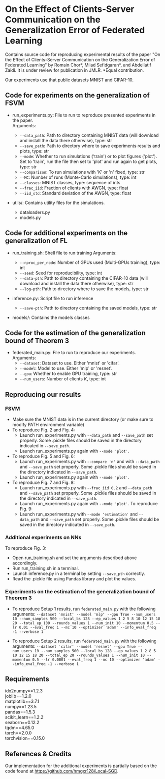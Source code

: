 # On the Effect of Clients-Server Communication on the Generalization Error of Federated Learning
Contains source code for reproducing experimental results of the paper "On the Effect of Clients-Server Communication on the Generalization Error of Federated Learning" by Romain Chor*, Milad Sefidgaran*, and Abdellatif Zaidi. It is under review for publication in JMLR. 
*Equal contribution.

Our experiments use that public datasets MNIST and CIFAR-10. 

## Code for experiments on the generalization of FSVM 
- run_experiments.py: File to run to reproduce presented experiments in the paper.  
  Arguments:  
  - `--data_path`: Path to directory containing MNIST data (will download and install the data there otherwise), type: str  
  - `--save_path`: Path to directory where to save experiments results and plots, type: str  
  - `--mode`: Whether to run simulations ('train') or to plot figures ('plot'). Set to 'train', run the file then set to 'plot' and run again to get plots, type: str  
  - `--comparison`: To run simulations with 'K' or 'n' fixed, type: str  
  - `--MC`: Number of runs (Monte-Carlo simulations), type: int  
  - `--classes`: MNIST classes, type: sequence of ints  
  - `--frac_iid`: Fraction of clients with AWGN, type: float  
  - `--iid_std`: Standard deviation of the AWGN, type: float

- utils/: Contains utility files for the simulations.  
  - dataloaders.py
  - models.py

 
## Code for additional experiments on the generalization of FL 
- run_training.sh: Shell file to run training
  Arguments:
  - `--nproc_per_node`: Number of GPUs used (Multi-GPUs training), type: int
  - `--seed`: Seed for reproducibility, type: int
  - `--data-pth`: Path to directory containing the CIFAR-10 data (will download and install the data there otherwise), type: str
  - `--log-pth`: Path to directory where to save the models, type: str

- inference.py: Script file to run inference  
  - `--save-pth`: Path to directory containing the saved models, type: str

- models/: Contains the models classes


## Code for the estimation of the generalization bound of Theorem 3
- federated_main.py: File to run to reproduce our experiments.
  Arguments:
  - `--dataset`: Dataset to use. Either 'mnist' or 'cifar'.
  - `--model`: Model to use. Either 'mlp' or 'resnet'.
  - `--gpu`: Whether to enable GPU training, type: str
  - `--num_users`: Number of clients $K$, type: int


## Reproducing our results

### FSVM
- Make sure the MNIST data is in the current directory (or make sure to modify PATH environment variable)
- To reproduce Fig. 2 and Fig. 4:
  - Launch run_experiments.py with `--data_path` and `--save_path` set properly. Some .pickle files should be saved in the 
   directory indicated in `--save_path`.
  - Launch run_experiments.py again with `--mode 'plot'`. 
- To reproduce Fig. 5 and Fig. 6:
  - Launch run_experiments.py with `--compare 'n'` and with `--data_path` and `--save_path` set properly. Some .pickle files should be saved in the 
   directory indicated in `--save_path`.
  - Launch run_experiments.py again with `--mode 'plot'`. 
- To reproduce Fig. 7 and Fig. 8:
  - Launch run_experiments.py with `--frac_iid 0.2` and `--data_path` and `--save_path` set properly. Some .pickle files should be saved in the 
   directory indicated in `--save_path`.
  - Launch run_experiments.py again with `--mode 'plot'`. 
 To reproduce Fig. 9:	
   - Launch run_experiments.py with `--mode 'estimation'` and `--data_path` and `--save_path` set properly. Some .pickle files should be saved in the 
     directory indicated in `--save_path`.

### Additional experiments on NNs
To reproduce Fig. 3:
  - Open run_training.sh and set the arguments described above accordingly. 
  - Run run_training.sh in a terminal.
  - Launch inference.py in a terminal by setting `--save_pth` correctly.
  - Read the .pickle file using Pandas library and plot the values.

### Experiments on the estimation of the generalization bound of Theorem 3
- To reproduce Setup 1 results, run `federated_main.py` with the following arguments: `--dataset 'mnist' --model 'mlp' --gpu True --num_users 10 --num_samples 500 --local_bs 128 --ep_values 1 2 5 8 10 12 15 18 20 --total_ep 100 --rounds_values 1 --num_init 10 --momentum 0.5 --lr 0.01 --eval_freq 1 --mc 10 --optimizer 'adam' --info_eval_freq -1 --verbose 1`

- To reproduce Setup 2 results, run `federated_main.py` with the following arguments: `--dataset 'cifar' --model 'resnet' --gpu True --num_users 10 --num_samples 500 --local_bs 128 --ep_values 1 2 8 5 10 12 15 18 20 --total_ep 20 --rounds_values 1 --num_init 10 --momentum 0.5 --lr 0.0001 --eval_freq 1 --mc 10 --optimizer 'adam' --info_eval_freq -1 --verbose 1`


## Requirements
idx2numpy==1.2.3  
joblib==1.2.0  
matplotlib==3.7.1  
numpy==1.23.5  
pandas==1.5.3  
scikit_learn==1.2.2  
seaborn==0.12.2  
tqdm==4.65.0  
torch==2.0.0  
torchvision==0.15.0


## References & Credits
Our implementation for the additional experiments is partially based on the code found at https://github.com/hmgxr128/Local-SGD.
